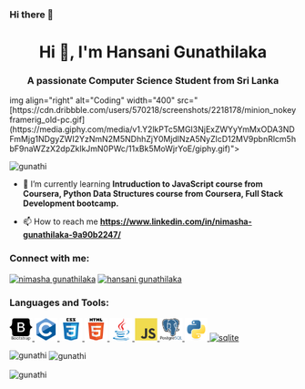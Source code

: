 ### Hi there 👋

<h1 align="center">Hi 👋, I'm Hansani Gunathilaka</h1>
<h3 align="center">A passionate Computer Science Student from Sri Lanka</h3>
img align="right" alt="Coding" width="400" src="[https://cdn.dribbble.com/users/570218/screenshots/2218178/minion_nokeyframerig_old-pc.gif](https://media.giphy.com/media/v1.Y2lkPTc5MGI3NjExZWYyYmMxODA3NDFmMjg1NDgyZWI2YzNmN2M5NDhhZjY0MjdlNzA5NyZlcD12MV9pbnRlcm5hbF9naWZzX2dpZklkJmN0PWc/11xBk5MoWjrYoE/giphy.gif)">

<p align="left"> <img src="https://komarev.com/ghpvc/?username=gunathi&label=Profile%20views&color=0e75b6&style=flat" alt="gunathi" /> </p>

- 🌱 I’m currently learning **Intruduction to JavaScript course from Coursera, Python Data Structures course from Coursera, Full Stack Development bootcamp.**

- 📫 How to reach me **https://www.linkedin.com/in/nimasha-gunathilaka-9a90b2247/**

<h3 align="left">Connect with me:</h3>
<p align="left">
<a href="https://linkedin.com/in/nimasha gunathilaka" target="blank"><img align="center" src="https://raw.githubusercontent.com/rahuldkjain/github-profile-readme-generator/master/src/images/icons/Social/linked-in-alt.svg" alt="nimasha gunathilaka" height="30" width="40" /></a>
<a href="https://fb.com/hansani gunathilaka" target="blank"><img align="center" src="https://raw.githubusercontent.com/rahuldkjain/github-profile-readme-generator/master/src/images/icons/Social/facebook.svg" alt="hansani gunathilaka" height="30" width="40" /></a>
</p>

<h3 align="left">Languages and Tools:</h3>
<p align="left"> <a href="https://getbootstrap.com" target="_blank" rel="noreferrer"> <img src="https://raw.githubusercontent.com/devicons/devicon/master/icons/bootstrap/bootstrap-plain-wordmark.svg" alt="bootstrap" width="40" height="40"/> </a> <a href="https://www.cprogramming.com/" target="_blank" rel="noreferrer"> <img src="https://raw.githubusercontent.com/devicons/devicon/master/icons/c/c-original.svg" alt="c" width="40" height="40"/> </a> <a href="https://www.w3schools.com/css/" target="_blank" rel="noreferrer"> <img src="https://raw.githubusercontent.com/devicons/devicon/master/icons/css3/css3-original-wordmark.svg" alt="css3" width="40" height="40"/> </a> <a href="https://www.w3.org/html/" target="_blank" rel="noreferrer"> <img src="https://raw.githubusercontent.com/devicons/devicon/master/icons/html5/html5-original-wordmark.svg" alt="html5" width="40" height="40"/> </a> <a href="https://www.java.com" target="_blank" rel="noreferrer"> <img src="https://raw.githubusercontent.com/devicons/devicon/master/icons/java/java-original.svg" alt="java" width="40" height="40"/> </a> <a href="https://developer.mozilla.org/en-US/docs/Web/JavaScript" target="_blank" rel="noreferrer"> <img src="https://raw.githubusercontent.com/devicons/devicon/master/icons/javascript/javascript-original.svg" alt="javascript" width="40" height="40"/> </a> <a href="https://www.postgresql.org" target="_blank" rel="noreferrer"> <img src="https://raw.githubusercontent.com/devicons/devicon/master/icons/postgresql/postgresql-original-wordmark.svg" alt="postgresql" width="40" height="40"/> </a> <a href="https://www.python.org" target="_blank" rel="noreferrer"> <img src="https://raw.githubusercontent.com/devicons/devicon/master/icons/python/python-original.svg" alt="python" width="40" height="40"/> </a> <a href="https://www.sqlite.org/" target="_blank" rel="noreferrer"> <img src="https://www.vectorlogo.zone/logos/sqlite/sqlite-icon.svg" alt="sqlite" width="40" height="40"/> </a> </p>

<p><img align="left" src="https://github-readme-stats.vercel.app/api/top-langs?username=gunathi&show_icons=true&locale=en&layout=compact" alt="gunathi" /></p>

<p>&nbsp;<img align="center" src="https://github-readme-stats.vercel.app/api?username=gunathi&show_icons=true&locale=en" alt="gunathi" /></p>

<p><img align="center" src="https://github-readme-streak-stats.herokuapp.com/?user=gunathi&" alt="gunathi" /></p>


